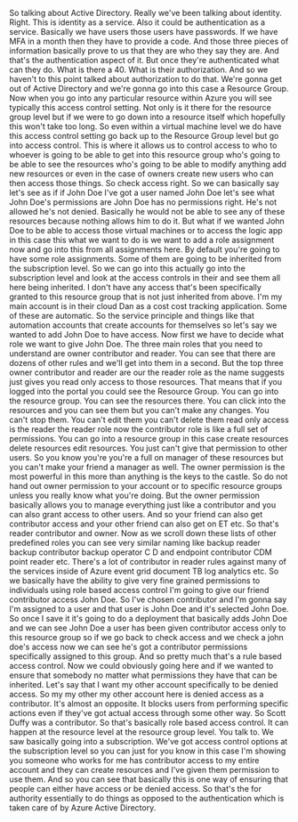 So talking about Active Directory.
Really we've been talking about identity.
Right.
This is identity as a service.
Also it could be authentication as a service.
Basically we have users those users have passwords.
If we have MFA in a month then they have to provide a code.
And those three pieces of information basically prove to us that they are who they say they are.
And that's the authentication aspect of it.
But once they're authenticated what can they do.
What is there a 40.
What is their authorization.
And so we haven't to this point talked about authorization to do that.
We're gonna get out of Active Directory and we're gonna go into this case a Resource Group.
Now when you go into any particular resource within Azure you will see typically this access control
setting.
Not only is it there for the resource group level but if we were to go down into a resource itself which
hopefully this won't take too long.
So even within a virtual machine level we do have this access control setting go back up to the Resource
Group level but go into access control.
This is where it allows us to control access to who to whoever is going to be able to get into this
resource group who's going to be able to see the resources who's going to be able to modify anything
add new resources or even in the case of owners create new users who can then access those things.
So check access right.
So we can basically say let's see as if if John Doe I've got a user named John Doe let's see what John
Doe's permissions are John Doe has no permissions right.
He's not allowed he's not denied.
Basically he would not be able to see any of these resources because nothing allows him to do it.
But what if we wanted John Doe to be able to access those virtual machines or to access the logic app
in this case this what we want to do is we want to add a role assignment now and go into this from all
assignments here.
By default you're going to have some role assignments.
Some of them are going to be inherited from the subscription level.
So we can go into this actually go into the subscription level and look at the access controls in their
and see them all here being inherited.
I don't have any access that's been specifically granted to this resource group that is not just inherited
from above.
I'm my main account is in their cloud Dan as a cost cost tracking application.
Some of these are automatic.
So the service principle and things like that automation accounts that create accounts for themselves
so let's say we wanted to add John Doe to have access.
Now first we have to decide what role we want to give John Doe.
The three main roles that you need to understand are owner contributor and reader.
You can see that there are dozens of other rules and we'll get into them in a second.
But the top three owner contributor and reader are our the reader role as the name suggests just gives
you read only access to those resources.
That means that if you logged into the portal you could see the Resource Group.
You can go into the resource group.
You can see the resources there.
You can click into the resources and you can see them but you can't make any changes.
You can't stop them.
You can't edit them you can't delete them read only access is the reader the reader role now the contributor
role is like a full set of permissions.
You can go into a resource group in this case create resources delete resources edit resources.
You just can't give that permission to other users.
So you know you're you're a full on manager of these resources but you can't make your friend a manager
as well.
The owner permission is the most powerful in this more than anything is the keys to the castle.
So do not hand out owner permission to your account or to specific resource groups unless you really
know what you're doing.
But the owner permission basically allows you to manage everything just like a contributor and you can
also grant access to other users.
And so your friend can also get contributor access and your other friend can also get on ET etc. So
that's reader contributor and owner.
Now as we scroll down these lists of other predefined roles you can see very similar naming like backup
reader backup contributor backup operator C D and endpoint contributor CDM point reader etc. There's
a lot of contributor in reader rules against many of the services inside of Azure event grid document
TB log analytics etc. So we basically have the ability to give very fine grained permissions to individuals
using role based access control I'm going to give our friend contributor access John Doe.
So I've chosen contributor and I'm gonna say I'm assigned to a user and that user is John Doe and it's
selected John Doe.
So once I save it it's going to do a deployment that basically adds John Doe and we can see John Doe
a user has been given contributor access only to this resource group so if we go back to check access
and we check a john doe's access now we can see he's got a contributor permissions specifically assigned
to this group.
And so pretty much that's a rule based access control.
Now we could obviously going here and if we wanted to ensure that somebody no matter what permissions
they have that can be inherited.
Let's say that I want my other account specifically to be denied access.
So my my other my other account here is denied access as a contributor.
It's almost an opposite.
It blocks users from performing specific actions even if they've got actual access through some other
way.
So Scott Duffy was a contributor.
So that's basically role based access control.
It can happen at the resource level at the resource group level.
You talk to.
We saw basically going into a subscription.
We've got access control options at the subscription level so you can just for you know in this case
I'm showing you someone who works for me has contributor access to my entire account and they can create
resources and I've given them permission to use them.
And so you can see that basically this is one way of ensuring that people can either have access or
be denied access.
So that's the for authority essentially to do things as opposed to the authentication which is taken
care of by Azure Active Directory.
